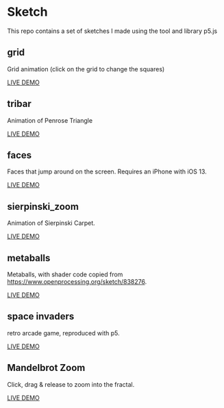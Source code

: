 # Sketch

This repo contains a set of sketches I made using the tool and library p5.js


## grid

Grid animation (click on the grid to change the squares)

[LIVE DEMO](https://andrewbayly.github.io/sketch/grid/index.html "Live Demo")


## tribar

Animation of Penrose Triangle

[LIVE DEMO](https://andrewbayly.github.io/sketch/tribar/index.html "Live Demo")


## faces

Faces that jump around on the screen. Requires an iPhone with iOS 13.

[LIVE DEMO](https://andrewbayly.github.io/sketch/faces/index.html "Live Demo")


## sierpinski_zoom

Animation of Sierpinski Carpet. 

[LIVE DEMO](https://andrewbayly.github.io/sketch/sierpinski_zoom/index.html "Live Demo")


## metaballs

Metaballs, with shader code copied from https://www.openprocessing.org/sketch/838276. 

[LIVE DEMO](https://andrewbayly.github.io/sketch/metaballs/index.html "Live Demo")


## space invaders

retro arcade game, reproduced with p5.

[LIVE DEMO](https://andrewbayly.github.io/sketch/space_invaders/index.html "Live Demo")


## Mandelbrot Zoom

Click, drag & release to zoom into the fractal.

[LIVE DEMO](https://andrewbayly.github.io/sketch/mandelbrot_zoom/ "Live Demo")








